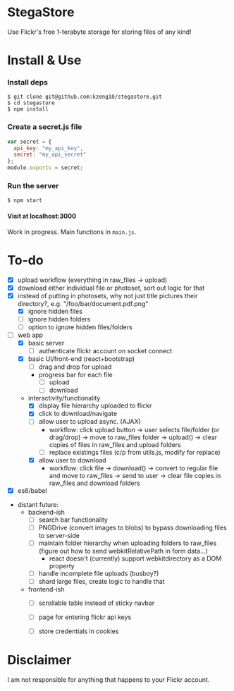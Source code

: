 # StegaStore
Use Flickr's free 1-terabyte storage for storing files of any kind!

# Install & Use
### Install deps
```
$ git clone git@github.com:kzeng10/stegastore.git
$ cd stegastore
$ npm install
```
### Create a secret.js file
```javascript
var secret = {
  api_key: "my_api_key",
  secret: "my_api_secret" 
};
module.exports = secret;
```
### Run the server 
```
$ npm start
```
#### Visit at localhost:3000

Work in progress. Main functions in `main.js`.

# To-do
- [x] upload workflow (everything in raw_files -> upload)
- [x] download either individual file or photoset, sort out logic for that
- [x] instead of putting in photosets, why not just title pictures their directory?, e.g. "/foo/bar/document.pdf.png"
    - [x] ignore hidden files
    - [ ] ignore hidden folders
    - [ ] option to ignore hidden files/folders
- [ ] web app
  - [x] basic server
    - [ ] authenticate flickr account on socket connect
  - [x] basic UI/front-end (react+bootstrap)
    - [ ] drag and drop for upload
    - progress bar for each file
        - [ ] upload
        - [ ] download
  - interactivity/functionality
    - [x] display file hierarchy uploaded to flickr
    - [x] click to download/navigate
    - [ ] allow user to upload async. (AJAX)
        - workflow: click upload button -> user selects file/folder (or drag/drop) -> move to raw_files folder -> upload() -> clear copies of files in raw_files and upload folders
        - [ ] replace existings files (c/p from utils.js, modify for replace)
    - [x] allow user to download
        - workflow: click file -> download() -> convert to regular file and move to raw_files -> send to user -> clear file copies in raw_files and download folders
- [x] es6/babel
- distant future:
    - backend-ish
        - [ ] search bar functionality
        - [ ] PNGDrive (convert images to blobs) to bypass downloading files to server-side
        - [ ] maintain folder hierarchy when uploading folders to raw_files (figure out how to send webkitRelativePath in form data...)
            - react doesn't (currently) support webkitdirectory as a DOM property
        - [ ] handle incomplete file uploads (busboy?)
        - [ ] shard large files, create logic to handle that
    - frontend-ish
        - [ ] scrollable table instead of sticky navbar
        - [ ] page for entering flickr api keys
        - [ ] store credentials in cookies




# Disclaimer
I am not responsible for anything that happens to your Flickr account.
